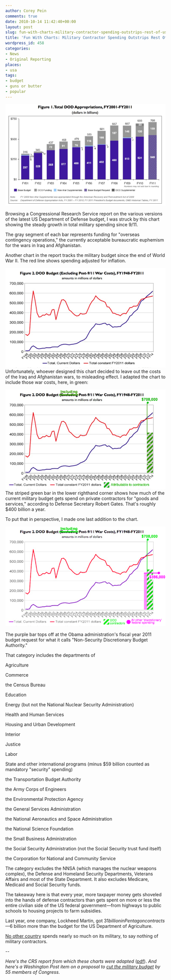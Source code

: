 ```yaml
---
author: Corey Pein
comments: true
date: 2010-10-14 11:42:40+00:00
layout: post
slug: fun-with-charts-military-contractor-spending-outstrips-rest-of-us-govt
title: 'Fun With Charts: Military Contractor Spending Outstrips Rest Of US Gov’t'
wordpress_id: 458
categories:
- News
- Original Reporting
places:
- usa
tags:
- budget
- guns or butter
- popular
---
```


[![](/images/2010/10/DOD-budget-growth.jpg)](/images/2010/10/DOD-budget-growth.jpg)


Browsing a Congressional Research Service report on the various versions of the latest US Department of Defense budget, I was struck by this chart showing the steady growth in total military spending since 9/11.




The gray segment of each bar represents funding for "overseas contingency operations," the currently acceptable bureaucratic euphemism for the wars in Iraq and Afghanistan.


Another chart in the report tracks the military budget since the end of World War II. The red line shows spending adjusted for inflation.

<!-- more -->


[![](/images/2010/10/DOD-budget-growth-GDP.jpg)](/images/2010/10/DOD-budget-growth-GDP.jpg)Unfortunately, whoever designed this chart decided to leave out the costs of the Iraq and Afghanistan wars, to misleading effect. I adapted the chart to include those war costs, here, in green:




[![](/images/2010/10/DOD-budget-growth-GDP-contractors.jpg)](/images/2010/10/DOD-budget-growth-GDP-contractors.jpg)The striped green bar in the lower righthand corner shows how much of the current military budget gets spend on private contractors for "goods and services," according to Defense Secretary Robert Gates. That's roughly $400 billion a year.




To put that in perspective, I made one last addition to the chart.




[![](/images/2010/10/DOD-budget-contractors-vs-all-fed-spending.jpg)](/images/2010/10/DOD-budget-contractors-vs-all-fed-spending.jpg)




The purple bar tops off at the Obama administration's fiscal year 2011 budget request for what it calls "Non-Security Discretionary Budget Authority."




That category includes the departments of








Agriculture




Commerce




the Census Bureau




Education




Energy (but not the National Nuclear Security Administration)




Health and Human Services




Housing and Urban Development




Interior




Justice




Labor




State and other international programs (minus $59 billion counted as mandatory "security" spending)




the Transportation Budget Authority




the Army Corps of Engineers




the Environmental Protection Agency




the General Services Administration




the National Aeronautics and Space Administration




the National Science Foundation




the Small Business Administration




the Social Security Administration (not the Social Security trust fund itself)




the Corporation for National and Community Service


The category excludes the NNSA (which manages the nuclear weapons complex), the Defense and Homeland Security Departments, Veterans Affairs and most of the State Department. It also excludes Medicare, Medicaid and Social Security funds.


The takeaway here is that every year, more taxpayer money gets shoveled into the hands of defense contractors than gets spent on more or less the entire civilian side of the US federal government—from highways to public schools to housing projects to farm subsidies.




Last year, one company, Lockheed Martin, got $31 billion in Pentagon contracts—$6 billion more than the budget for the US Department of Agriculture.




[No other country](http://www.bbc.co.uk/news/10184610) spends nearly so much on its military, to say nothing of military contractors.




--




_Here's the CRS report from which these charts were adapted_ ([pdf](http://www.fas.org/sgp/crs/natsec/R41254.pdf)). _And here's a Washington Post item on a proposal to _[_cut the military budget_](http://voices.washingtonpost.com/ezra-klein/2010/10/barney_frank_ron_paul_and_55_o.html)_ by 55 members of Congress_.

